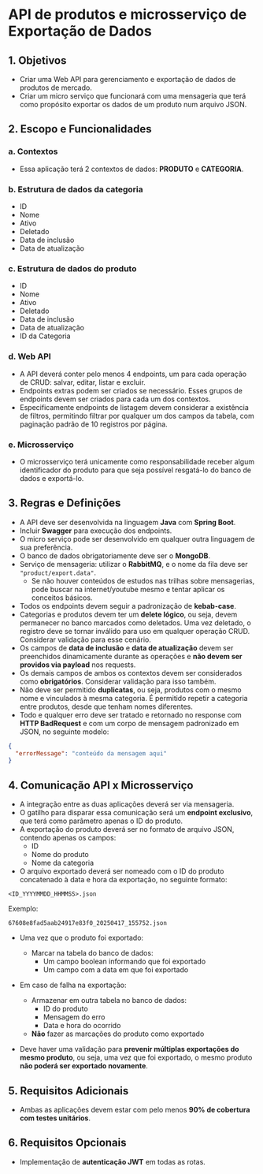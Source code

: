 # API de produtos e microsserviço de Exportação de Dados

## 1. Objetivos

- Criar uma Web API para gerenciamento e exportação de dados de produtos de mercado.
- Criar um micro serviço que funcionará com uma mensageria que terá como propósito exportar os dados de um produto num arquivo JSON.

## 2. Escopo e Funcionalidades

### a. Contextos

- Essa aplicação terá 2 contextos de dados: **PRODUTO** e **CATEGORIA**.

### b. Estrutura de dados da categoria

- ID  
- Nome  
- Ativo  
- Deletado  
- Data de inclusão  
- Data de atualização  

### c. Estrutura de dados do produto

- ID  
- Nome  
- Ativo  
- Deletado  
- Data de inclusão  
- Data de atualização  
- ID da Categoria  

### d. Web API

- A API deverá conter pelo menos 4 endpoints, um para cada operação de CRUD: salvar, editar, listar e excluir.
- Endpoints extras podem ser criados se necessário. Esses grupos de endpoints devem ser criados para cada um dos contextos.
- Especificamente endpoints de listagem devem considerar a existência de filtros, permitindo filtrar por qualquer um dos campos da tabela, com paginação padrão de 10 registros por página.

### e. Microsserviço

- O microsserviço terá unicamente como responsabilidade receber algum identificador do produto para que seja possível resgatá-lo do banco de dados e exportá-lo.

## 3. Regras e Definições

- A API deve ser desenvolvida na linguagem **Java** com **Spring Boot**.
- Incluir **Swagger** para execução dos endpoints.
- O micro serviço pode ser desenvolvido em qualquer outra linguagem de sua preferência.
- O banco de dados obrigatoriamente deve ser o **MongoDB**.
- Serviço de mensageria: utilizar o **RabbitMQ**, e o nome da fila deve ser `"product/export.data"`.
  - Se não houver conteúdos de estudos nas trilhas sobre mensagerias, pode buscar na internet/youtube mesmo e tentar aplicar os conceitos básicos.
- Todos os endpoints devem seguir a padronização de **kebab-case**.
- Categorias e produtos devem ter um **delete lógico**, ou seja, devem permanecer no banco marcados como deletados. Uma vez deletado, o registro deve se tornar inválido para uso em qualquer operação CRUD. Considerar validação para esse cenário.
- Os campos de **data de inclusão** e **data de atualização** devem ser preenchidos dinamicamente durante as operações e **não devem ser providos via payload** nos requests.
- Os demais campos de ambos os contextos devem ser considerados como **obrigatórios**. Considerar validação para isso também.
- Não deve ser permitido **duplicatas**, ou seja, produtos com o mesmo nome e vinculados à mesma categoria. É permitido repetir a categoria entre produtos, desde que tenham nomes diferentes.
- Todo e qualquer erro deve ser tratado e retornado no response com **HTTP BadRequest** e com um corpo de mensagem padronizado em JSON, no seguinte modelo:

```json
{
  "errorMessage": "conteúdo da mensagem aqui"
}
```

## 4. Comunicação API x Microsserviço

- A integração entre as duas aplicações deverá ser via mensageria.
- O gatilho para disparar essa comunicação será um **endpoint exclusivo**, que terá como parâmetro apenas o ID do produto.
- A exportação do produto deverá ser no formato de arquivo JSON, contendo apenas os campos:
  - ID  
  - Nome do produto  
  - Nome da categoria  
- O arquivo exportado deverá ser nomeado com o ID do produto concatenado à data e hora da exportação, no seguinte formato:

```
<ID_YYYYMMDD_HHMMSS>.json
```

Exemplo:  
```
67608e8fad5aab24917e83f0_20250417_155752.json
```

- Uma vez que o produto foi exportado:
  - Marcar na tabela do banco de dados:
    - Um campo boolean informando que foi exportado
    - Um campo com a data em que foi exportado

- Em caso de falha na exportação:
  - Armazenar em outra tabela no banco de dados:
    - ID do produto  
    - Mensagem do erro  
    - Data e hora do ocorrido  
  - **Não** fazer as marcações do produto como exportado

- Deve haver uma validação para **prevenir múltiplas exportações do mesmo produto**, ou seja, uma vez que foi exportado, o mesmo produto **não poderá ser exportado novamente**.

## 5. Requisitos Adicionais

- Ambas as aplicações devem estar com pelo menos **90% de cobertura com testes unitários**.

## 6. Requisitos Opcionais

- Implementação de **autenticação JWT** em todas as rotas.
